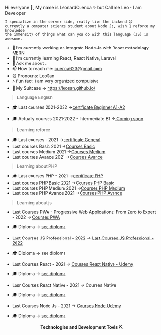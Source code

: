Hi everyone 👋, My name is LeonardCuenca ✨ but Call me Leo - I am Developer 

```
I specialize in the server side, really like the backend 😃
currently a computer science student about Node Js, wish 💪 reforce my knowledge 
the immensity of things what can you do with this language (JS) is awesome. 
```

- 🔭 I’m currently working on integrate Node.Js with React metodology MERN
- 🌱 I’m currently learning React, Raact Native, Laravel 
- 💬 Ask me about ...
- 📫 How to reach me: cuenca623@gmail.com
- 😄 Pronouns: LeoSan
- ⚡ Fun fact: I am very organized compulsive
- 💼 My Suitcase -> https://leosan.github.io/

> Language English 
- 🎓 Last courses 2021-2022 ->[certificate Beginner A1-A2](https://github.com/LeoSan/CursosHabilidadesBlandas2022/blob/main/04_English/00_Nivel_Basico_A1_B1/certificado/2022_Diploma-beginner-core_PLATZI.pdf)

- 🎓 Actually courses 2021-2022 - Intermediate B1 ->[ Coming soon ](#)

> Learning reforce 

- 🎓 Last courses - 2021 ->[certificate General](https://github.com/LeoSan/CarreraFundamentosProgramacion_Platzi_2021/blob/main/2021_diploma-fundamentos-programacion_PLATZI.pdf)
- Last courses Basic 2021 ->[Courses Basic](https://github.com/LeoSan/CarreraFundamentosProgramacion_Platzi_2021/tree/main/01_Basico)
- Last courses Medium 2021 ->[Courses Medium](https://github.com/LeoSan/CarreraFundamentosProgramacion_Platzi_2021/tree/main/02_Intermedio)
- Last courses Avance 2021 ->[Courses Avance](https://github.com/LeoSan/CarreraFundamentosProgramacion_Platzi_2021/tree/main/03_Avanzado)

> Learning about PHP

- 🎓 Last courses PHP - 2021 ->[certificate PHP  ](https://github.com/LeoSan/DesarrolloWebBackendPHP_PLATZI_2021)
- Last courses PHP Basic 2021 ->[Courses PHP Basic](https://github.com/LeoSan/DesarrolloWebBackendPHP_PLATZI_2021/tree/main/01_Basico)
- Last courses PHP Medium 2021 ->[Courses PHP Medium](https://github.com/LeoSan/DesarrolloWebBackendPHP_PLATZI_2021/tree/main/02_Intermedio)
- Last courses PHP Avance 2021 ->[Courses PHP Avance](https://github.com/LeoSan/DesarrolloWebBackendPHP_PLATZI_2021/tree/main/03_Avanzado)

> Learning about js 

- Last Courses PWA - Progressive Web Applications: From Zero to Expert - 2022 -> [Courses PWA](https://www.udemy.com/course/aplicaciones-web-progresivas/) 
- 🎓  Diploma  -> [see diploma](https://www.udemy.com/certificate/UC-573418ad-265a-4622-8f8a-894fef82151f/)  

- Last Courses JS Professional - 2022  -> [Last Courses JS Professional - 2022](https://github.com/LeoSan/EscuelaJavaScript2021) 
- 🎓  Diploma  -> [see diploma](https://github.com/LeoSan/EscuelaJavaScript2021/blob/main/2022_Diploma-escuela-javascript_PLATZI.pdf)  

- Last Courses React - 2021  -> [Courses React Native - Udemy ](https://github.com/LeoSan/CursoUdemyReact) 
- 🎓  Diploma  -> [see diploma](https://www.udemy.com/certificate/UC-1c9a85c6-cd43-44bc-82b4-9bb179a218dc/)  

- Lasr Courses React Native - 2021 -> [Courses  Native](https://github.com/LeoSan/CursoUdemyReactNative) 
- 🎓  Diploma  -> [see diploma](https://www.udemy.com/certificate/UC-daac603b-6c34-4d56-a39b-e8eae3e4cb0b/)  

- Last Courses Node Js - 2021 -> [Courses Node Udemy ](https://github.com/LeoSan/CursoUdemyNodeJs) 
- 🎓  Diploma  -> [see diploma](https://www.udemy.com/certificate/UC-201ad789-8d75-4ca5-84ec-e88e706ad562/)  



<p align="center"> 
  <strong>Technologies and Development Tools <g-emoji class="g-emoji" alias="pick" fallback-src="https://github.githubassets.com/images/icons/emoji/unicode/26cf.png">⛏</g-emoji></strong> </p>
  
  
<p align="center">
 <a target="_blank" rel="noopener noreferrer" href="">
   <img src="https://camo.githubusercontent.com/d340b606dccdae74e2a402ecff71d5a2128ecd18c7dd7d0eab4dcaf202f4e3f9/68747470733a2f2f696d672e736869656c64732e696f2f62616467652f4a6176615363726970742d79656c6c6f77" alt="" data-canonical-src="https://img.shields.io/badge/JavaScript-yellow" style="max-width:100%;"></a> 
  
  <a target="_blank" rel="noopener noreferrer" href="">
    <img src="https://camo.githubusercontent.com/0a22b9bc6cfd12b4786ad22b57d833778cc2a9df713fb9039634e975974eff75/68747470733a2f2f696d672e736869656c64732e696f2f62616467652f4e4f44452d3c434f4c4f523e" alt="" data-canonical-src="https://img.shields.io/badge/NODE-<COLOR>" style="max-width:100%;"></a>
 
  <a target="_blank" rel="noopener noreferrer" href="">
    <img src="https://camo.githubusercontent.com/f5d22f3d497c64ae2b1daf59d4ed7e8e41eee2b205f4d9c6e0a6ea7949549128/68747470733a2f2f696d672e736869656c64732e696f2f62616467652f457870726573732d67726579" alt="" data-canonical-src="https://img.shields.io/badge/Express-grey" style="max-width:100%;"></a> 
  
  
  <a target="_blank" rel="noopener noreferrer" href="">
    <img src="https://camo.githubusercontent.com/9692dc8a50b60fc53731e8f9e2ee16f9156051b052152f633646f6ddfc724cc9/68747470733a2f2f696d672e736869656c64732e696f2f62616467652f53514c2d626c7565" alt="" data-canonical-src="https://img.shields.io/badge/SQL-blue" style="max-width:100%;"></a>

  
  <a target="_blank" rel="noopener noreferrer" href="">
    <img src="https://camo.githubusercontent.com/267364c03234596d895c1bf3f8f5e27f76946f6fdf22a31cd78f31af3d9d18f9/68747470733a2f2f696d672e736869656c64732e696f2f62616467652f4d7973716c2d626c7565" alt="" data-canonical-src="https://img.shields.io/badge/Mysql-blue" style="max-width:100%;"></a>  
 
  <a target="_blank" rel="noopener noreferrer" href="">
    <img src="https://camo.githubusercontent.com/a90fce30b344c5784adcdb9d12bef52182f247cf74bae737efb7edcd6ff84a6e/68747470733a2f2f696d672e736869656c64732e696f2f62616467652f4d6f6e676f44422d677265656e" alt="" data-canonical-src="https://img.shields.io/badge/MongoDB-green" style="max-width:100%;"></a> 
 
</p>
